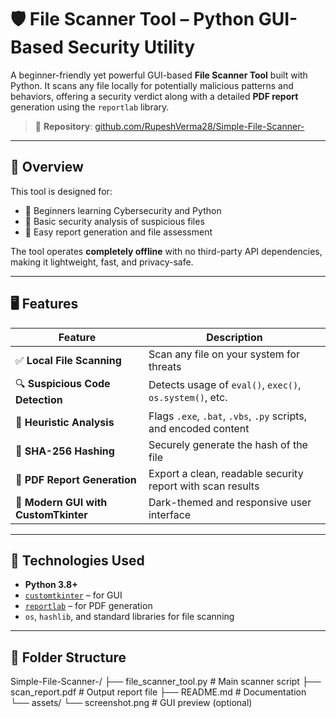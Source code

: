 # 🛡️ File Scanner Tool – Python GUI-Based Security Utility

A beginner-friendly yet powerful GUI-based **File Scanner Tool** built with Python. It scans any file locally for potentially malicious patterns and behaviors, offering a security verdict along with a detailed **PDF report** generation using the `reportlab` library.

> 🔗 **Repository**: [github.com/RupeshVerma28/Simple-File-Scanner-](https://github.com/RupeshVerma28/Simple-File-Scanner-.git)

---

## 📌 Overview

This tool is designed for:
- 🔰 Beginners learning Cybersecurity and Python
- 🔐 Basic security analysis of suspicious files
- 🧾 Easy report generation and file assessment

The tool operates **completely offline** with no third-party API dependencies, making it lightweight, fast, and privacy-safe.

---

## 🖥️ Features

| Feature                        | Description |
|-------------------------------|-------------|
| ✅ **Local File Scanning**      | Scan any file on your system for threats |
| 🔍 **Suspicious Code Detection** | Detects usage of `eval()`, `exec()`, `os.system()`, etc. |
| 🧠 **Heuristic Analysis**       | Flags `.exe`, `.bat`, `.vbs`, `.py` scripts, and encoded content |
| 🔐 **SHA-256 Hashing**         | Securely generate the hash of the file |
| 📄 **PDF Report Generation**   | Export a clean, readable security report with scan results |
| 🎨 **Modern GUI with CustomTkinter** | Dark-themed and responsive user interface |

---

## 🔧 Technologies Used

- **Python 3.8+**
- [`customtkinter`](https://github.com/TomSchimansky/CustomTkinter) – for GUI
- [`reportlab`](https://www.reportlab.com/dev/install/opensource/) – for PDF generation
- `os`, `hashlib`, and standard libraries for file scanning

---

## 📂 Folder Structure
Simple-File-Scanner-/
├── file_scanner_tool.py        # Main scanner script
├── scan_report.pdf             # Output report file
├── README.md                   # Documentation
└── assets/
    └── screenshot.png          # GUI preview (optional)


